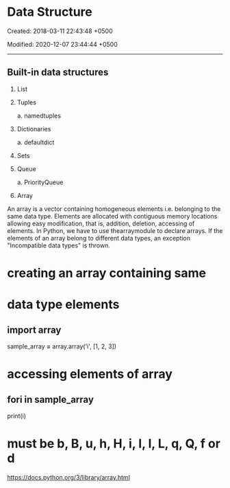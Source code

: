# Data Structure

Created: 2018-03-11 22:43:48 +0500

Modified: 2020-12-07 23:44:44 +0500

---

## Built-in data structures

1. List

2. Tuples

    a.  namedtuples

3. Dictionaries

    a.  defaultdict

4. Sets

5. Queue

    a.  PriorityQueue

6. Array

An array is a vector containing homogeneous elements i.e. belonging to the same data type. Elements are allocated with contiguous memory locations allowing easy modification, that is, addition, deletion, accessing of elements. In Python, we have to use thearraymodule to declare arrays. If the elements of an array belong to different data types, an exception "Incompatible data types" is thrown.

# creating an array containing same

# data type elements

## import array

sample_array **=** array.array('i', [1, 2, 3])

# accessing elements of array

## for**i** in sample_array

print(i)

# must be b, B, u, h, H, i, I, l, L, q, Q, f or d

<https://docs.python.org/3/library/array.html>
